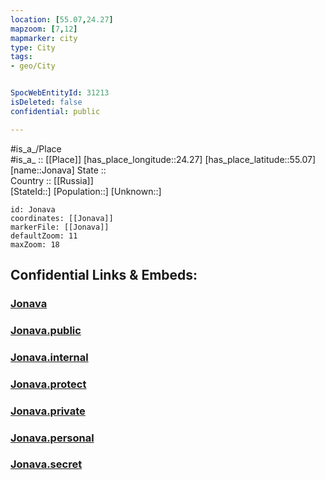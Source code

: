 ```yaml
---
location: [55.07,24.27] 
mapzoom: [7,12] 
mapmarker: city 
type: City
tags:
- geo/City


SpocWebEntityId: 31213
isDeleted: false
confidential: public

---
```

#is_a_/Place  
#is_a_ :: [[Place]] 
[has_place_longitude::24.27] 
[has_place_latitude::55.07] 
[name::Jonava] 
State ::  
Country :: [[Russia]]  
[StateId::] 
[Population::] 
[Unknown::] 


```leaflet
id: Jonava
coordinates: [[Jonava]] 
markerFile: [[Jonava]] 
defaultZoom: 11 
maxZoom: 18
```


## Confidential Links & Embeds: 

### [Jonava](/_Standards/Earth/Continent/Europe/Europe~North/Lithuania/Counties~Lithuania/Kauno/City/Jonava.md) 

### [Jonava.public](/_public/Earth/Continent/Europe/Europe~North/Lithuania/Counties~Lithuania/Kauno/City/Jonava.public.md) 

### [Jonava.internal](/_internal/Earth/Continent/Europe/Europe~North/Lithuania/Counties~Lithuania/Kauno/City/Jonava.internal.md) 

### [Jonava.protect](/_protect/Earth/Continent/Europe/Europe~North/Lithuania/Counties~Lithuania/Kauno/City/Jonava.protect.md) 

### [Jonava.private](/_private/Earth/Continent/Europe/Europe~North/Lithuania/Counties~Lithuania/Kauno/City/Jonava.private.md) 

### [Jonava.personal](/_personal/Earth/Continent/Europe/Europe~North/Lithuania/Counties~Lithuania/Kauno/City/Jonava.personal.md) 

### [Jonava.secret](/_secret/Earth/Continent/Europe/Europe~North/Lithuania/Counties~Lithuania/Kauno/City/Jonava.secret.md)

